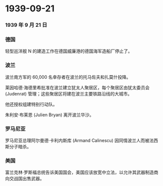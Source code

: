 # 1939-09-21

### 1939 年 9 月 21 日

### 德国

轻型巡洋舰 N 的建造工作在德国威廉港的德国海军造船厂停止了。

### 波兰

波兰南方军的 60,000 名幸存者在波兰的托马佐夫和扎莫什投降。

莱因哈德·海德里希批准在波兰建立犹太人聚居区，每个聚居区由犹太委员会
(Judenrat) 管理；这些聚居区将建在波兰主要铁路沿线的大城市。

他还授权组建特别行动队。

朱利安·布莱恩 (Julien Bryan) 离开波兰华沙。

### 罗马尼亚

罗马尼亚总理阿尔曼德·卡利内斯库 (Armand Calinescu)
因同情波兰人而被法西斯分子暗杀。

### 美国

富兰克林·罗斯福总统告诉美国国会，美国应该放宽中立法，以允许其武器制造商向交战国出售武器。